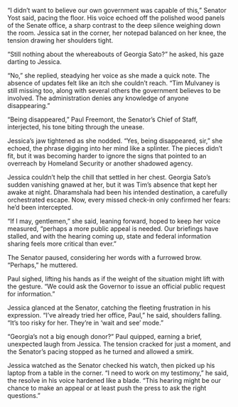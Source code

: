 “I didn’t want to believe our own government was capable of this,” Senator Yost said, pacing the floor. His voice echoed off the polished wood panels of the Senate office, a sharp contrast to the deep silence weighing down the room. Jessica sat in the corner, her notepad balanced on her knee, the tension drawing her shoulders tight. 

“Still nothing about the whereabouts of Georgia Sato?” he asked, his gaze darting to Jessica. 

“No,” she replied, steadying her voice as she made a quick note. The absence of updates felt like an itch she couldn’t reach. “Tim Mulvaney is still missing too, along with several others the government believes to be involved. The administration denies any knowledge of anyone disappearing.” 

“Being disappeared,” Paul Freemont, the Senator’s Chief of Staff, interjected, his tone biting through the unease. 

Jessica’s jaw tightened as she nodded. “Yes, being disappeared, sir,” she echoed, the phrase digging into her mind like a splinter. The pieces didn’t fit, but it was becoming harder to ignore the signs that pointed to an overreach by Homeland Security or another shadowed agency.

Jessica couldn’t help the chill that settled in her chest. Georgia Sato’s sudden vanishing gnawed at her, but it was Tim’s absence that kept her awake at night. Dharamshala had been his intended destination, a carefully orchestrated escape. Now, every missed check-in only confirmed her fears: he’d been intercepted. 

“If I may, gentlemen,” she said, leaning forward, hoped to keep her voice measured, “perhaps a more public appeal is needed. Our briefings have stalled, and with the hearing coming up, state and federal information sharing feels more critical than ever.” 

The Senator paused, considering her words with a furrowed brow. “Perhaps,” he muttered. 

Paul sighed, lifting his hands as if the weight of the situation might lift with the gesture. “We could ask the Governor to issue an official public request for information.” 

Jessica glanced at the Senator, catching the fleeting frustration in his expression. “I’ve already tried her office, Paul,” he said, shoulders falling. “It’s too risky for her. They’re in ‘wait and see’ mode.” 

“Georgia’s not a big enough donor?” Paul quipped, earning a brief, unexpected laugh from Jessica. The tension cracked for just a moment, and the Senator’s pacing stopped as he turned and allowed a smirk. 

Jessica watched as the Senator checked his watch, then picked up his laptop from a table in the corner. “I need to work on my testimony,” he said, the resolve in his voice hardened like a blade. “This hearing might be our chance to make an appeal or at least push the press to ask the right questions.”
